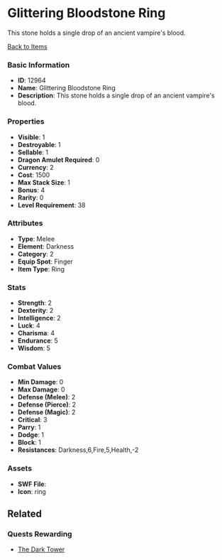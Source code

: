 # Glittering Bloodstone Ring

This stone holds a single drop of an ancient vampire's blood. 

[Back to Items](../items.md)

### Basic Information

- **ID**: 12964
- **Name**: Glittering Bloodstone Ring
- **Description**: This stone holds a single drop of an ancient vampire&#039;s blood. 

### Properties

- **Visible**: 1
- **Destroyable**: 1
- **Sellable**: 1
- **Dragon Amulet Required**: 0
- **Currency**: 2
- **Cost**: 1500
- **Max Stack Size**: 1
- **Bonus**: 4
- **Rarity**: 0
- **Level Requirement**: 38

### Attributes

- **Type**: Melee
- **Element**: Darkness
- **Category**: 2
- **Equip Spot**: Finger
- **Item Type**: Ring

### Stats

- **Strength**: 2
- **Dexterity**: 2
- **Intelligence**: 2
- **Luck**: 4
- **Charisma**: 4
- **Endurance**: 5
- **Wisdom**: 5

### Combat Values

- **Min Damage**: 0
- **Max Damage**: 0
- **Defense (Melee)**: 2
- **Defense (Pierce)**: 2
- **Defense (Magic)**: 2
- **Critical**: 3
- **Parry**: 1
- **Dodge**: 1
- **Block**: 1
- **Resistances**: Darkness,6,Fire,5,Health,-2

### Assets

- **SWF File**: 
- **Icon**: ring

## Related

### Quests Rewarding

- [The Dark Tower](../quests/1206-the-dark-tower.md)

